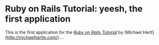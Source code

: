 # Ruby on Rails Tutorial: yeesh, the first application

This is the first application for the 
[*Ruby on Rails Tutorial*](http://railstutorial.org/)
by [Michael Hartl] (http://michaelhartle.com/)....

